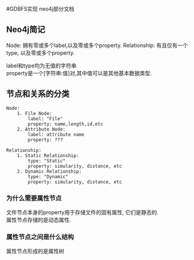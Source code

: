 #GDBFS实现 neo4j部分文档



## Neo4j简记

Node: 拥有零或多个label,以及零或多个property.
Relationship: 有且仅有一个type, 以及零或多个property.

label和type均为无值的字符串  
property是一个[字符串:值]对,其中值可以是其他基本数据类型.



## 节点和关系的分类

    Node:
        1. File Node:
            label: "File"
            property: name,length,id,etc
        2. Attribute Node:
            label: attribute name
            property: ???
    
    Relationship:
        1. Static Relationship:
            type: "Static"
            property: simularity, distance, etc
        2. Dynamic Relationship:
            type: "Dynamic"
            property: simularity, distance, etc
            
### 为什么需要属性节点
文件节点本身的property用于存储文件的固有属性, 它们是静态的.  
属性节点存储的是动态属性.

### 属性节点之间是什么结构
属性节点形成的是属性树